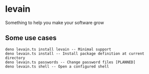 levain
======

Something to help you make your software grow

## Some use cases
```
deno levain.ts install levain -- Minimal support
deno levain.ts install -- Install package definition at current directory
deno levain.ts passwords -- Change password files [PLANNED]
deno levain.ts shell -- Open a configured shell
```
